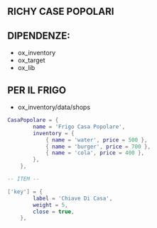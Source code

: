 ## RICHY CASE POPOLARI



## DIPENDENZE:

* ox_inventory
* ox_target
* ox_lib


## PER IL FRIGO
* ox_inventory/data/shops
```Lua
CasaPopolare = {
		name = 'Frigo Casa Popolare',
		inventory = {
			{ name = 'water', price = 500 },
			{ name = 'burger', price = 700 },
			{ name = 'cola', price = 400 },
		},
	},

-- ITEM --

['key'] = {
		label = 'Chiave Di Casa',
		weight = 5,
		close = true,
	},


